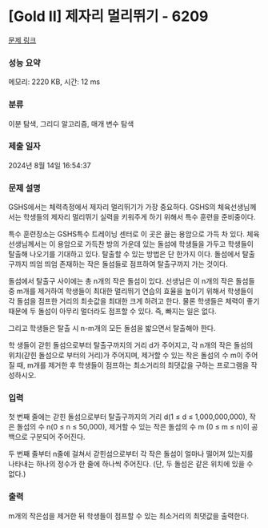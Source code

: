 # [Gold II] 제자리 멀리뛰기 - 6209 

[문제 링크](https://www.acmicpc.net/problem/6209) 

### 성능 요약

메모리: 2220 KB, 시간: 12 ms

### 분류

이분 탐색, 그리디 알고리즘, 매개 변수 탐색

### 제출 일자

2024년 8월 14일 16:54:37

### 문제 설명

<p>GSHS에서는 체력측정에서 제자리 멀리뛰기가 가장 중요하다. GSHS의 체육선생님께서는 학생들의 제자리 멀리뛰기 실력을 키워주게 하기 위해서 특수 훈련을 준비중이다.</p>

<p>특수 훈련장소는 GSHS특수 트레이닝 센터로 이 곳은 끓는 용암으로 가득 차 있다. 체육선생님께서는 이 용암으로 가득찬 방의 가운데 있는 돌섬에 학생들을 가두고 학생들이 탈출해 나오기를 기대하고 있다. 탈출할 수 있는 방법은 단 한가지 이다. 돌섬에서 탈출구까지 띄엄 띄엄 존재하는 작은 돌섬들로 점프하여 탈출구까지 가는 것이다.</p>

<p>돌섬에서 탈출구 사이에는 총 n개의 작은 돌섬이 있다. 선생님은 이 n개의 작은 돌섬들 중 m개를 제거하여 학생들이 최대한 멀리뛰기 연습의 효율을 높이기 위해서 학생들이 각 돌섬을 점프한 거리의 최솟값을 최대한 크게 하려고 한다. 물론 학생들은 체력이 좋기 때문에 두 돌섬이 아무리 멀더라도 점프할 수 있다. 즉, 빠지는 일은 없다.</p>

<p>그리고 학생들은 탈출 시 n-m개의 모든 돌섬을 밟으면서 탈출해야 한다.</p>

<p>학 생들이 갇힌 돌섬으로부터 탈출구까지의 거리 d가 주어지고, 각 n개의 작은 돌섬의 위치(갇힌 돌섬으로 부터의 거리)가 주어지며, 제거할 수 있는 작은 돌섬의 수 m이 주어질 때, m개를 제거한 후 학생들이 점프하는 최소거리의 최댓값을 구하는 프로그램을 작성하시오.</p>

### 입력 

 <p>첫 번째 줄에는 갇힌 돌섬으로부터 탈출구까지의 거리 d(1 ≤ d ≤ 1,000,000,000), 작은 돌섬의 수 n(0 ≤ n ≤ 50,000), 제거할 수 있는 작은 돌섬의 수 m (0 ≤ m ≤ n)이 공백으로 구분되어 주어진다.</p>

<p>두 번째 줄부터 n줄에 걸쳐서 갇힌섬으로부터 각 작은 돌섬이 얼마나 떨어져 있는지를 나타내는 하나의 정수가 한 줄에 하나씩 주어진다. (단, 두 돌섬은 같은 위치에 있을 수 없다.)</p>

### 출력 

 <p>m개의 작은섬을 제거한 뒤 학생들이 점프할 수 있는 최소거리의 최댓값을 출력한다.</p>

